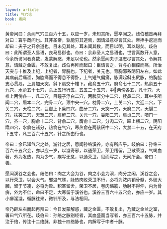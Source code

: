```yaml
---
layout: article
title: 气穴论
book: 素问
---
```


黄帝问曰：余闻气穴三百六十五，以应一岁，未知其所，愿卒闻之。歧伯稽首再拜对曰：窘乎哉问也。其非圣帝，孰能穷其道焉，因请溢意尽言其处。帝捧手逡巡而却曰：夫子之开余道也，目未见其处，耳未闻其数，而目以明，耳以聪矣。歧伯曰：此所谓圣人易语，良马易御也。帝曰：余非圣人之易语也，世言真数开人意，今余所访问者真数，发蒙解惑，未足以论也。然余愿闻夫子溢志尽言其处，令解其意，请藏之金匮，不敢复出。歧伯再拜而起曰：臣请言之，背与心相控而痛，所治天突与十椎及上纪，上纪者，胃脘也，下纪者，关元也。背胸邪系阴阳左右。如此其病前后痛涩，胸脇痛而不得息不得卧，上气短气偏痛，脉满起斜出尻脉，络胸脇支心贯鬲，上肩加天突，斜下肩交十椎下。藏俞五十穴，府俞七十二穴，热俞五十九穴，水俞五十七穴，头上五行行五，五五二十五穴，中𦛗两傍各五，凡十穴，大椎上两傍各一，凡二穴，目瞳子浮白二穴，两脾厌分中二穴，犊鼻二穴，耳中多所闻二穴，眉本二穴，完骨二穴，顶中央一穴，枕骨二穴，上关二穴，大迎二穴，下关二穴，天柱二穴，巨虚上下廉四穴，曲牙二穴，天突一穴，天府二穴，天牖二穴，扶突二穴，天䆫二穴，肩解二穴，关元一穴，委阳二穴，肩贞二穴，喑门一穴，齐一穴，胸俞十二穴，背俞二穴，膺俞十二穴，分肉二穴，踝上横二穴，阴阳蹻四穴，水俞在诸分，热俞在气穴，寒热俞在两骸厌中二穴，大禁二十五，在天府下五寸，凡三百六十五穴，针之所由行也。

帝曰：余已知气穴之处，游针之居，愿闻孙络溪谷，亦有所应乎。歧伯曰：孙络三百六十五穴会，亦以应一岁，以溢奇邪，以通荣卫，荣卫稽留，卫散荣溢，气竭血著，外为发热，内为少气，疾写无怠，以通荣卫，见而写之，无问所会。帝曰：善。

愿闻溪谷之会也。歧伯曰：肉之大会为谷，肉之小会为溪，肉分之闲，溪谷之会，以行荣卫，以会大气。邪溢气壅，脉热肉败荣卫不行，必将为脓内销骨髓，外破大膕，留于节凑，必将为败。积寒留舍，荣卫不居，卷肉缩筋，肋肘不得伸，内为骨痹，外为不仁，命曰不足，大寒留于溪谷也。溪谷三百六十五穴会，亦应一岁。其小痹淫溢，循脉往来，微针所及，与法相同。

帝乃辟左右而起再拜曰：今日发蒙解惑，藏之金匮，不敢复出，乃藏之金兰之室，署曰气穴所在。歧伯曰：孙络之脉别经者，其血盛而当写者，亦三百六十五脉，并注于络，传注十二络脉，非独十四络脉也，内解写于中者十脉。

